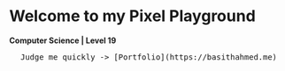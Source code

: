 # Welcome to my Pixel Playground

**Computer Science | Level 19**

<p>
<pre align="center">
Judge me quickly -> [Portfolio](https://basithahmed.me)
</pre>
</p>

<!--
**Lang & Tech:**
* **Languages:** C, C++, HTML, CSS, JavaScript, TypeScript, Python, Java.
* **Technologies:** Node.js, React.js, Express.js, MongoDB, Prisma, Next.js.
* **Field:** Full-Stack Web Development, Machine Learning models for Trading.
-->
